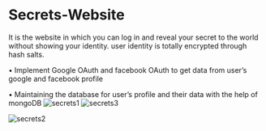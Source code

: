 # Secrets-Website
 It is the website in which you can log in and reveal your secret to the world without showing your identity. user
identity is totally encrypted through hash salts.

• Implement Google OAuth and facebook OAuth to get data from user’s google and facebook profile

• Maintaining the database for user’s profile and their data with the help of mongoDB
![secrets1](https://user-images.githubusercontent.com/53370736/138150283-dae599ef-3876-4803-8118-279080052539.PNG)
![secrets3](https://user-images.githubusercontent.com/53370736/138150256-bfc3b5d3-ff26-4226-b1ad-5206bb232418.PNG)

![secrets2](https://user-images.githubusercontent.com/53370736/138150292-6680b632-9b99-4471-aa66-d422e3cc9577.PNG)

